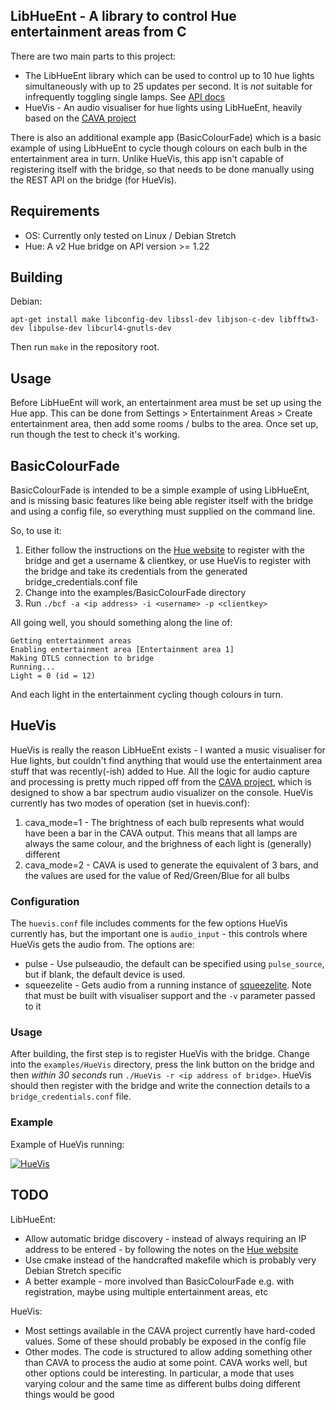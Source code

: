 LibHueEnt - A library to control Hue entertainment areas from C
---------------------------------------------------------------
There are two main parts to this project:
* The LibHueEnt library which can be used to control up to 10 hue lights simultaneously with up to 25 updates per second. It is _not_ suitable for infrequently toggling single lamps. See [API docs](https://raw.githack.com/daniel1111/HueLibEnt/master/docs/index.html)
* HueVis - An audio visualiser for hue lights using LibHueEnt, heavily based on the [CAVA project](https://github.com/karlstav/cava/)

There is also an additional example app (BasicColourFade) which is a basic example of using LibHueEnt to cycle though colours on each bulb in the entertainment area in turn. Unlike HueVis, this app isn't capable of registering itself with the bridge, so that needs to be done manually using the REST API on the bridge (for HueVis).

Requirements
------------
* OS: Currently only tested on Linux / Debian Stretch
* Hue: A v2 Hue bridge on API version >= 1.22 

Building
--------

Debian:

    apt-get install make libconfig-dev libssl-dev libjson-c-dev libfftw3-dev libpulse-dev libcurl4-gnutls-dev

Then run `make` in the repository root.


## Usage
Before LibHueEnt will work, an entertainment area must be set up using the Hue app. This can be done from Settings > Entertainment Areas > Create entertainment area, then add some rooms / bulbs to the area. Once set up, run though the test to check it's working.

## BasicColourFade
BasicColourFade is intended to be a simple example of using LibHueEnt, and is missing basic features like being able register itself with the bridge and using a config file, so everything must supplied on the command line.

So, to use it:
1. Either follow the instructions on the [Hue website](https://developers.meethue.com/develop/hue-entertainment/philips-hue-entertainment-api/) to register with the bridge and get a username & clientkey, or use HueVis to register with the bridge and take its credentials from the generated bridge_credentials.conf file
2. Change into the examples/BasicColourFade directory
3. Run `./bcf -a <ip address> -i <username> -p <clientkey>`

All going well, you should something along the line of:

    Getting entertainment areas
    Enabling entertainment area [Entertainment area 1]
    Making DTLS connection to bridge
    Running...
    Light = 0 (id = 12)

And each light in the entertainment cycling though colours in turn.

## HueVis
HueVis is really the reason LibHueEnt exists - I wanted a music visualiser for Hue lights, but couldn't find anything that would use the entertainment area stuff that was recently(-ish) added to Hue.
All the logic for audio capture and processing is pretty much ripped off from the [CAVA project](https://github.com/karlstav/cava/), which is designed to show a bar spectrum audio visualizer on the console.
HueVis currently has two modes of operation (set in huevis.conf):
1. cava_mode=1 - The brightness of each bulb represents what would have been a bar in the CAVA output. This means that all lamps are always the same colour, and the brighness of each light is (generally) different
2. cava_mode=2 - CAVA is used to generate the equivalent of 3 bars, and the values are used for the value of Red/Green/Blue for all bulbs

### Configuration
The `huevis.conf` file includes comments for the few options HueVis currently has, but the important one is `audio_input` - this controls where HueVis gets the audio from. The options are:
* pulse - Use pulseaudio, the default can be specified using `pulse_source`, but if blank, the default device is used.
* squeezelite - Gets audio from a running instance of [squeezelite](https://github.com/ralph-irving/squeezelite). Note that must be built with visualiser support and the `-v` parameter passed to it
 
### Usage
After building, the first step is to register HueVis with the bridge. Change into the `examples/HueVis` directory, press the link button on the bridge and then _within 30 seconds_ run `./HueVis -r <ip address of bridge>`. HueVis should then register with the bridge and write the connection details to a `bridge_credentials.conf` file.

### Example
Example of HueVis running:

[![HueVis](http://img.youtube.com/vi/OZpMm7RhmM8/0.jpg)](https://youtu.be/OZpMm7RhmM8)

## TODO
LibHueEnt:
* Allow automatic bridge discovery - instead of always requiring an IP address to be entered - by following the notes on the [Hue website](https://developers.meethue.com/develop/application-design-guidance/hue-bridge-discovery/)
* Use cmake instead of the handcrafted makefile which is probably very Debian Stretch specific 
* A better example - more involved than BasicColourFade e.g. with registration, maybe using multiple entertainment areas, etc

HueVis:
* Most settings available in the CAVA project currently have hard-coded values. Some of these should probably be exposed in the config file
* Other modes. The code is structured to allow adding something other than CAVA to process the audio at some point. CAVA works well, but other options could be interesting. In particular, a mode that uses varying colour and the same time as different bulbs doing different things would be good
